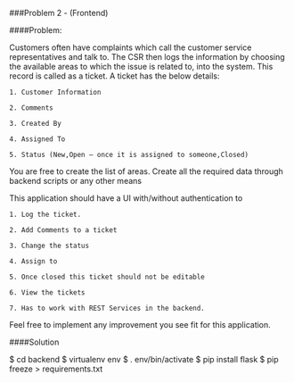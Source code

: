 ###Problem 2 - (Frontend)


####Problem:

  Customers often have complaints which call the customer service representatives and talk to. The CSR then logs the information by choosing the available areas to which the issue is related to, into the system. This record is called as a ticket. A ticket has the below details:

    1. Customer Information

    2. Comments

    3. Created By

    4. Assigned To

    5. Status (New,Open – once it is assigned to someone,Closed)

  You are free to create the list of areas. Create all the required data through backend scripts or any other means

  This application should have a UI with/without authentication to 

    1. Log the ticket.

    2. Add Comments to a ticket

    3. Change the status

    4. Assign to

    5. Once closed this ticket should not be editable

    6. View the tickets

    7. Has to work with REST Services in the backend.

  Feel free to implement any improvement you see fit for this application.
  
####Solution

  $ cd backend
  $ virtualenv env
  $ . env/bin/activate
  $ pip install flask
  $ pip freeze > requirements.txt